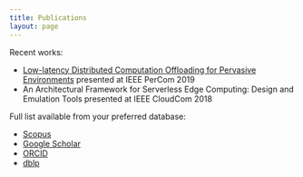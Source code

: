 ```yaml
---
title: Publications
layout: page
---
```


Recent works:

- [Low-latency Distributed Computation Offloading for Pervasive Environments](percom2019.md) presented at IEEE PerCom 2019
- An Architectural Framework for Serverless Edge Computing: Design and Emulation Tools presented at IEEE CloudCom 2018

Full list available from your preferred database:

- [Scopus](https://www.scopus.com/authid/detail.uri?authorId=22033885800)
- [Google Scholar](https://scholar.google.it/citations?user=sTVmHWUAAAAJ)
- [ORCID](https://orcid.org/0000-0003-4503-4223)
- [dblp](https://dblp.org/pers/hd/c/Cicconetti:Claudio)
